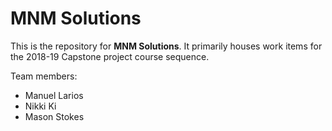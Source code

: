 # MNM Solutions

This is the repository for **MNM Solutions**. It primarily houses work items for the 2018-19 Capstone project course sequence.

Team members:
- Manuel Larios
- Nikki Ki
- Mason Stokes